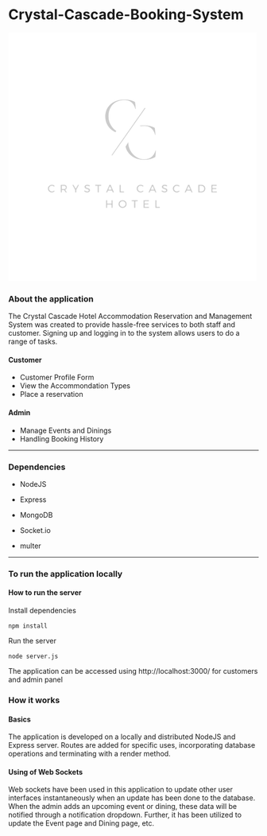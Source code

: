 # Crystal-Cascade-Booking-System

![logo_cropped](https://github.com/shakeeb2001/Crystal-Cascade-Booking-System/blob/main/Frontend/front/src/images/logonew.png)

### About the application

The Crystal Cascade Hotel Accommodation Reservation and Management System was created to provide hassle-free services to both staff and customer. Signing up and logging in to the system allows users to do a range of tasks.

#### Customer

-	Customer Profile Form
-	View the Accommondation Types
-	Place a reservation

#### Admin

-	Manage Events and Dinings
-	Handling Booking History

---

### Dependencies

- NodeJS

- Express

- MongoDB

- Socket.io

- multer
---

### To run the application locally

#### How to run the server

Install dependencies
```
npm install
```

Run the server
```
node server.js
```

The application can be accessed using http://localhost:3000/ for customers and admin panel 


### How it works

#### Basics

The application is developed on a locally and distributed NodeJS and Express server. Routes are added for specific uses, incorporating database operations and terminating with a render method.


#### Using of Web Sockets

Web sockets have been used in this application to update other user interfaces instantaneously when an update has been done to the database. When the admin adds an upcoming event or dining, these data will be notified through a notification dropdown. Further, it has been utilized to update the Event page and Dining page, etc.













